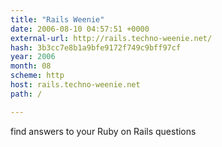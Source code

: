```yaml
---
title: "Rails Weenie"
date: 2006-08-10 04:57:51 +0000
external-url: http://rails.techno-weenie.net/
hash: 3b3cc7e8b1a9bfe9172f749c9bff97cf
year: 2006
month: 08
scheme: http
host: rails.techno-weenie.net
path: /

---
```


find answers to your Ruby on Rails questions
